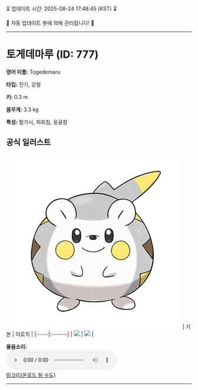 
⏳ 업데이트 시간: 2025-08-24 17:48:45 (KST) ⏳

🤖 자동 업데이트 봇에 의해 관리됩니다! 🤖

---

# 토게데마루 (ID: 777)
**영어 이름:** Togedemaru

**타입:** 전기, 강철

**키:** 0.3 m

**몸무게:** 3.3 kg

**특성:** 철가시, 피뢰침, 옹골참

## 공식 일러스트
![](https://raw.githubusercontent.com/PokeAPI/sprites/master/sprites/pokemon/other/official-artwork/777.png)
| 기본 | 이로치 |
|:----:|:------:|
| <img src="http://play.pokemonshowdown.com/sprites/ani/togedemaru.gif" width="200"> | <img src="http://play.pokemonshowdown.com/sprites/ani-shiny/togedemaru.gif" width="200"> |

**울음소리:**<br><audio controls src="https://raw.githubusercontent.com/PokeAPI/cries/main/cries/pokemon/latest/777.ogg"></audio><br> [링크(다운로드 될 수도)](https://raw.githubusercontent.com/PokeAPI/cries/main/cries/pokemon/latest/777.ogg)


---
